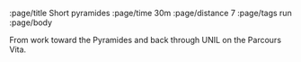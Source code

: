 :page/title Short pyramides
:page/time 30m
:page/distance 7
:page/tags run
:page/body

From work toward the Pyramides and back through UNIL on the Parcours Vita.
